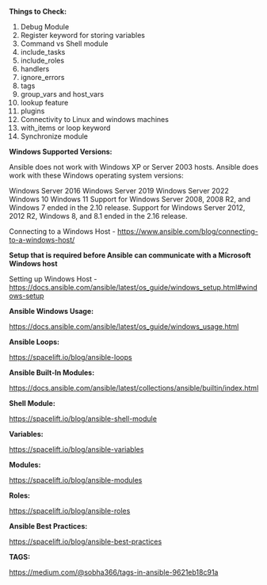 **Things to Check:**

1. Debug Module
2. Register keyword for storing variables
3. Command vs Shell module
4. include_tasks
5. include_roles
6. handlers
7. ignore_errors
8. tags
9. group_vars and host_vars
10. lookup feature
11. plugins
12. Connectivity to Linux and windows machines
13. with_items or loop keyword
14. Synchronize module

**Windows Supported Versions:**

Ansible does not work with Windows XP or Server 2003 hosts. Ansible does work with these Windows operating system versions:

Windows Server 2016
Windows Server 2019
Windows Server 2022
Windows 10
Windows 11
Support for Windows Server 2008, 2008 R2, and Windows 7 ended in the 2.10 release. Support for Windows Server 2012, 2012 R2, Windows 8, and 8.1 ended in the 2.16 release.

Connecting to a Windows Host - https://www.ansible.com/blog/connecting-to-a-windows-host/

**Setup that is required before Ansible can communicate with a Microsoft Windows host**

Setting up Windows Host - https://docs.ansible.com/ansible/latest/os_guide/windows_setup.html#windows-setup

**Ansible Windows Usage:**

https://docs.ansible.com/ansible/latest/os_guide/windows_usage.html

**Ansible Loops:**

https://spacelift.io/blog/ansible-loops

**Ansible Built-In Modules:**

https://docs.ansible.com/ansible/latest/collections/ansible/builtin/index.html

**Shell Module:**

https://spacelift.io/blog/ansible-shell-module

**Variables:**

https://spacelift.io/blog/ansible-variables

**Modules:**

https://spacelift.io/blog/ansible-modules

**Roles:**

https://spacelift.io/blog/ansible-roles

**Ansible Best Practices:**

https://spacelift.io/blog/ansible-best-practices

**TAGS:**

https://medium.com/@sobha366/tags-in-ansible-9621eb18c91a






